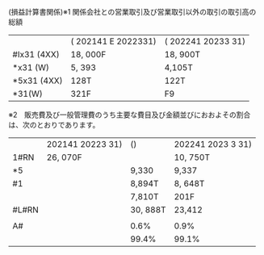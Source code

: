 (損益計算書関係)※1 関係会社との営業取引及び営業取引以外の取引の取引高の総額  

<table><tr><td></td><td>( 202141 E 2022331)</td><td>( 202241 20233 31)</td></tr><tr><td>#Ix31 (4XX)</td><td>18, 000F</td><td>18, 900T</td></tr><tr><td>*x31 (W)</td><td>5, 393</td><td>4,105T</td></tr><tr><td>*5x31 (4XX)</td><td>128T</td><td>122T</td></tr><tr><td>*31(W)</td><td>321F</td><td>F9</td></tr></table>

※2　販売費及び一般管理費のうち主要な費目及び金額並びにおおよその割合は、次のとおりであります。  

<table><tr><td></td><td>202141 20223 31)</td><td>()</td><td>202241 2023 3 31)</td></tr><tr><td>1#RN</td><td>26, 070F</td><td></td><td>10, 750T</td></tr><tr><td>*5</td><td></td><td>9,330</td><td>9,337</td></tr><tr><td>#1</td><td></td><td>8,894T</td><td>8, 648T</td></tr><tr><td></td><td></td><td>7,810T</td><td>201F</td></tr><tr><td>#L#RN</td><td></td><td>30, 888T</td><td>23,412</td></tr><tr><td></td><td></td><td></td><td></td></tr><tr><td>A#</td><td></td><td>0.6%</td><td>0.9%</td></tr><tr><td></td><td></td><td>99.4%</td><td>99.1%</td></tr></table>